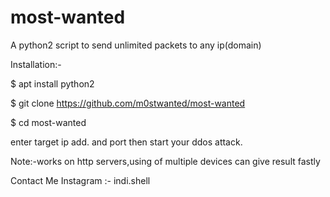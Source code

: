 # most-wanted

A python2 script to send unlimited packets to any ip(domain)

Installation:-

$ apt install python2

$ git clone https://github.com/m0stwanted/most-wanted

$ cd most-wanted

enter target ip add. and port then start your ddos attack.

Note:-works on http servers,using of multiple devices can give result fastly


Contact Me 
Instagram :- indi.shell
